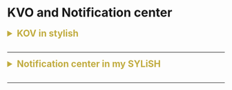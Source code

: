 # KVO and Notification center


<details>
<summary style="font-size: 1.5em; color: #c1ac40"><B>KOV in stylish</B></summary>
To properly set up KOV, we need to set up the following things - <br>
In the class that we want to observe it's property<span style="color: #c89349">( In this case StorageManager )</span>:<br><br>

- Decide a property to be observed<br>
- The class that owns this property should be the subclass of NSObject<br>
- This property should be marked as @objc dynamic<br>
<br>

```swift
    @objc dynamic var orders: [LSOrder] = []
```

Then in the class that we want to be notified<span style="color: #c89349">( In this case TrolleyViewController)</span>:<br>

- Set up the observer<br>
- Assign key path to the observer<br>
- Set the additional options to better suit our needs<br>
- Inside the change handler, we can get a new value each time the value changes<br>

By doing so, we can not only get values at the beginning, but also get notified when the value changes. So ~ pretty cool!
 <br>

 ```swift
     private var observation: NSKeyValueObservation?
 ```
 ```swift
     private func fetchData() {
        observation = StorageManager.shared.observe(
            \.orders,
            options: [.initial, .new],
            changeHandler: { [weak self] (_, value) in
                guard let datas = value.newValue else { return }
                self?.orders = datas
            }
        )
    }
 ```
 <br>

 ---

<details>
<summary style="font-size: 1.25em; color: #229954"><B>Pros</B></summary>

- It's synchronous, so the observer will be notified right after the value changes.<br>
- No need for posting notifiecation, it'll automatically notified when the value changes.<br>
 
</details>

<details>
<summary style="font-size: 1.25em; color: #E74C3C"><B>Cons</B></summary>

- Unless the class that owns the property is a subclass of NSObject, we can't use KOV.<br>
- Unless the class that owns the property is a singleton, we'll have to own the instance of that class.<br>
- It's not as flexible as Notification Center, it's a little verbose to set up.<br>
</details>
</details>
<br>

---


<details>
<summary style="font-size: 1.5em; color: #c1ac40"><B>Notification center in my SYLiSH</B></summary>

<details>
<summary style="font-size: 1.25em; color: #85C1E9"><B>Setup broadcaster</B></summary>
To properly set up a notification, we need to set up the following things - <br>
In the class that we want to broadcast the changes<span style="color: #c89349">( In this case StorageManager )</span>:<br><br>

- Setup a notification name <span style="color: #3498DB">(Like setting up frequency for the radio)</span><br>
- Post the notification with the name we just set up <span style="color: #3498DB">(Like broadcasting the radio)</span><br>

Now we are all setkup as a qualified broadcaster~<br>
```swift
//MARK: - Define notification name -
extension Notification.Name{
    static let stylishTokenDidGetNotify = Notification.Name("stylishTokenDidGetNotify")
}
```
```swift
//MARK: - Additional function
extension TabBarController{
    
    func passData(token: String, data: ProfileData) async throws{
        
        guard let nvcs = self.viewControllers else{ print("nvcs found nil"); return }
        
        for nvc in nvcs{
            guard let nvc = nvc as? UINavigationController else{ print("nvc found nil"); return }
            
            if let vc = nvc.viewControllers.first as? CartViewController{
                vc.token = token
                NotificationCenter.default.post(name: .stylishTokenDidGetNotify, object: token) }
            
            if let vc = nvc.viewControllers.first as? ProfileViewController{
                vc.profileData = data
            }
        }
    }
}
```
<br>

---
</details>



<details>
<summary style="font-size: 1.25em; color: #3498DB"><B>Setup listener</B></summary>
In the class that we want to get notified the changes<span style="color: #c89349">( In this case CheckoutViewController)</span>:<br>

- Setup a listener so we can recieve the notification we just setup<span style="color: #3498DB">(Like setting up a radio and tuning to the right frequency)</span><br>
- Setup a @objc function to perform custom action when the notification is recieved
<br><br>

```swift
//Listener
NotificationCenter.default.addObserver(self, selector: #selector(getToken), name: NSNotification.Name("stylishTokenDidGetNotify"), object: nil)
```

```swift
//MARK: - Notification action
extension CheckoutViewController{
    @objc func getToken(notification: NSNotification){
        if let token = notification.object as? String{
            self.token = token
        }
    }
}
```
<br>

---
</details>




<details>
<summary style="font-size: 1.25em; color: #229954"><B>Pros</B></summary>

- Broadcasters and listeners don't need to have reference to each other, so it's more flexible.<br>
- Notification center is one to many, so we can have multiple listeners for one broadcaster.<br>
 
</details>

<details>
<summary style="font-size: 1.25em; color: #E74C3C"><B>Cons</B></summary>

- It's asynchronous, so the listener will not always be notified right after the value changes.<br>
- When there's mulitple posting and listening event going on in your app. It can be very hard to maintain.<br>
- We have to manually posting the event, so it's not as convenient as KOV.<br>

</details>
</details>
<br>

---











